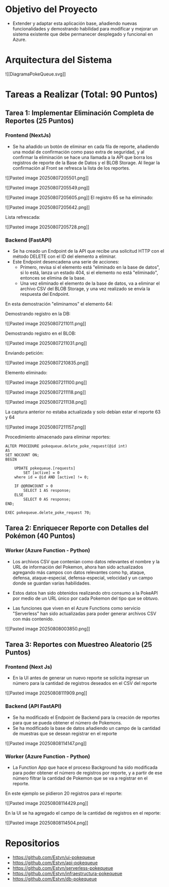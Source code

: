 
# Objetivo del Proyecto

- Extender y adaptar esta aplicación base, añadiendo nuevas funcionalidades y demostrando habilidad para modificar y mejorar un sistema existente que debe permanecer desplegado y funcional en Azure.

# Arquitectura del Sistema

![[DiagramaPokeQueue.svg]]

# Tareas a Realizar (Total: 90 Puntos)

## Tarea 1: Implementar Eliminación Completa de Reportes (25 Puntos)

### Frontend (NextJs)

- Se ha añadido un botón de eliminar en cada fila de reporte, añadiendo una modal de confirmación como paso extra de seguridad, y al confirmar la eliminación se hace una llamada a la API que borra los registros de reporte de la Base de Datos y el BLOB Storage. Al llegar la confirmación al Front se refresca la lista de los reportes.

![[Pasted image 20250807205501.png]]

![[Pasted image 20250807205549.png]]

![[Pasted image 20250807205605.png]]
El registro 65 se ha eliminado:

![[Pasted image 20250807205642.png]]

Lista refrescada:

![[Pasted image 20250807205728.png]]

### Backend (FastAPI)

- Se ha creado un Endpoint de la API que recibe una solicitud HTTP con el método DELETE con el ID del elemento a eliminar.
- Este Endpoint desencadena una serie de acciones:
	- Primero, revisa si el elemento está "eliminado en la base de datos", si lo está, lanza un estado 404, si el elemento no está "eliminado", entonces se elimina de la base.
	- Una vez eliminado el elemento de la base de datos, va a eliminar el archivo CSV del BLOB Storage, y una vez realizado se envía la respuesta del Endpoint.

En esta demostración "eliminamos" el elemento 64:

Demostrando registro en la DB:

![[Pasted image 20250807211011.png]]

Demostrando registro en el BLOB:

![[Pasted image 20250807211031.png]]

Enviando petición:

![[Pasted image 20250807210835.png]]

Elemento eliminado:

![[Pasted image 20250807211100.png]]

![[Pasted image 20250807211118.png]]

![[Pasted image 20250807211138.png]]

La captura anterior no estaba actualizada y solo debían estar el reporte 63 y 64

![[Pasted image 20250807211157.png]]

Procedimiento almacenado para eliminar reportes:

```
ALTER PROCEDURE pokequeue.delete_poke_request(@id int)
AS
SET NOCOUNT ON;
BEGIN

	UPDATE pokequeue.[requests]
		SET [active] = 0
	where id = @id AND [active] != 0;

	IF @@ROWCOUNT > 0
		SELECT 1 AS response;
	ELSE
		SELECT 0 AS response;
END;

EXEC pokequeue.delete_poke_request 70;
```

## Tarea 2: Enriquecer Reporte con Detalles del Pokémon (40 Puntos)

### Worker (Azure Function - Python)

- Los archivos CSV que contenían como datos relevantes el nombre y la URL de información del Pokemon, ahora han sido actualizados agregando más campos con datos relevantes como hp, ataque, defensa, ataque-especial, defensa-especial, velocidad y un campo donde se guardan varias habilidades. 
- Estos datos han sido obtenidos realizando otro consumo a la PokeAPI por medio de un URL único por cada Pokemon del tipo que se obtuvo.

- Las funciones que viven en el Azure Functions como servicio "Serverless" han sido actualizadas para poder generar archivos CSV con más contenido.

![[Pasted image 20250808003850.png]]

## Tarea 3: Reportes con Muestreo Aleatorio (25 Puntos)

### Frontend (Next Js)

- En la UI antes de generar un nuevo reporte se solicita ingresar un número para la cantidad de registros deseados en el CSV del reporte

![[Pasted image 20250808111909.png]]

### Backend (API FastAPI)

- Se ha modificado el Endpoint de Backend para la creación de reportes para que se pueda obtener el número de Pokemons.
- Se ha modificado la base de datos añadiendo un campo de la cantidad de muestras que se desean registrar en el reporte

![[Pasted image 20250808114147.png]]

### Worker (Azure Function - Python)

- La Function App que hace el proceso Background ha sido modificada para poder obtener el número de registros por reporte, y a partir de ese número filtrar la cantidad de Pokemon que se va a registrar en el reporte.

En este ejemplo se pidieron 20 registros para el reporte:

![[Pasted image 20250808114429.png]]

En la UI se ha agregado el campo de la cantidad de registros en el reporte:

![[Pasted image 20250808114504.png]]

# Repositorios

- https://github.com/Estvn/ui-pokequeue
- https://github.com/Estvn/api-pokequeue
- https://github.com/Estvn/serverless-pokequeue
- https://github.com/Estvn/infraestructura-pokequeue
- https://github.com/Estvn/db-pokequeue




















































